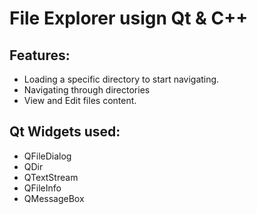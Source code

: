 # File Explorer usign Qt & C++

## Features:
- Loading a specific directory to start navigating.
- Navigating through directories
- View and Edit files content.

## Qt Widgets used:
- QFileDialog
- QDir
- QTextStream
- QFileInfo
- QMessageBox
